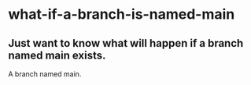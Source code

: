 # what-if-a-branch-is-named-main
## Just want to know what will happen if a branch named main exists.
A branch named main.
